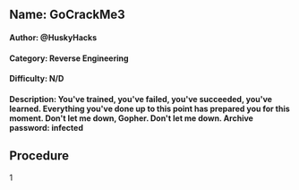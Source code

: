## Name: GoCrackMe3
#### Author: @HuskyHacks
#### Category: Reverse Engineering 
#### Difficulty: N/D
#### Description: You've trained, you've failed, you've succeeded, you've learned. Everything you've done up to this point has prepared you for this moment. Don't let me down, Gopher. Don't let me down. Archive password: infected

## Procedure
1

